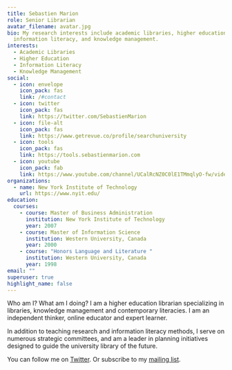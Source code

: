 ```yaml
---
title: Sebastien Marion
role: Senior Librarian
avatar_filename: avatar.jpg
bio: My research interests include academic libraries, higher education,
  information literacy, and knowledge management.
interests:
  - Academic Libraries
  - Higher Education
  - Information Literacy
  - Knowledge Management
social:
  - icon: envelope
    icon_pack: fas
    link: /#contact
  - icon: twitter
    icon_pack: fas
    link: https://twitter.com/SebastienMarion
  - icon: file-alt
    icon_pack: fas
    link: https://www.getrevue.co/profile/searchuniversity
  - icon: tools
    icon_pack: fas
    link: https://tools.sebastienmarion.com
  - icon: youtube
    icon_pack: fab
    link: https://www.youtube.com/channel/UCalRcNZ0C0lE1TMmqlyO-fw/videos
organizations:
  - name: New York Institute of Technology
    url: https://www.nyit.edu/
education:
  courses:
    - course: Master of Business Administration
      institution: New York Institute of Technology
      year: 2007
    - course: Master of Information Science
      institution: Western University, Canada
      year: 2000
    - course: "Honors Language and Literature "
      institution: Western University, Canada
      year: 1998
email: ""
superuser: true
highlight_name: false
---
```


Who am I? What am I doing? I am a higher education librarian specializing in libraries, knowledge management and contemporary literacies. I am an independent thinker, online educator and expert learner.

In addition to teaching research and information literacy methods, I serve on numerous strategic committees, and am a leader in planning initiatives designed to guide the university library of the future.

You can follow me on [Twitter](https://www.twitter.com/sebastienmarion). Or subscribe to my [mailing list](https://www.getrevue.co/profile/searchuniversity).

